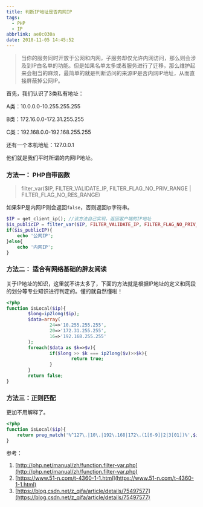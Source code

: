```yaml
---
title: 判断IP地址是否内网IP
tags:
  - PHP
  - IP
abbrlink: ae0c030a
date: 2018-11-05 14:45:52
---
```


> 当你的服务同时开放于公网和内网，子服务却仅允许内网访问，那么则会涉及到IP白名单的功能。但是如果名单太多或者服务进行了迁移，那么维护起来会相当的麻烦，最简单的就是判断访问的来源IP是否内网IP地址，从而直接屏蔽掉公网IP。


首先，我们认识了3类私有地址：

A类：10.0.0.0-10.255.255.255

B类：172.16.0.0-172.31.255.255

C类：192.168.0.0-192.168.255.255

还有一个本机地址：127.0.0.1

他们就是我们平时所谓的内网IP地址。

### 方法一： PHP自带函数

> filter_var($IP, FILTER_VALIDATE_IP, FILTER_FLAG_NO_PRIV_RANGE | FILTER_FLAG_NO_RES_RANGE)

如果$IP是内网IP则会返回`false`，否则返回ip字符串。

```PHP
$IP = get_client_ip(); //该方法自己实现，返回客户端的IP地址
$is_publicIP = filter_var($IP, FILTER_VALIDATE_IP, FILTER_FLAG_NO_PRIV_RANGE | FILTER_FLAG_NO_RES_RANGE);
if($is_publicIP){
	echo '公网IP';
}else{
	echo '内网IP';
}
```

### 方法二： 适合有网络基础的胖友阅读

关于IP地址的知识，这里就不讲太多了，下面的方法就是根据IP地址的定义和网段的划分等专业知识进行判定的。懂的就自然懂啦！

```PHP
<?php
function isLocal($ip){
        $long=ip2long($ip);
        $data=array(
                24=>'10.255.255.255',
                20=>'172.31.255.255',
                16=>'192.168.255.255'
        );
        foreach($data as $k=>$v){
                if($long >> $k === ip2long($v)>>$k){
                        return true;
                }
        }
        return false;
}
```

### 方法三：正则匹配

更加不用解释了。

```PHP
<?php
function isLocal($ip){        
    return preg_match('%^127\.|10\.|192\.168|172\.(1[6-9]|2|3[01])%',$ip);
}
```

参考：

1. [http://php.net/manual/zh/function.filter-var.php](http://php.net/manual/zh/function.filter-var.php)
3. [https://www.51-n.com/t-4360-1-1.html](https://www.51-n.com/t-4360-1-1.html)
2. [https://blog.csdn.net/z_qifa/article/details/75497577](https://blog.csdn.net/z_qifa/article/details/75497577)